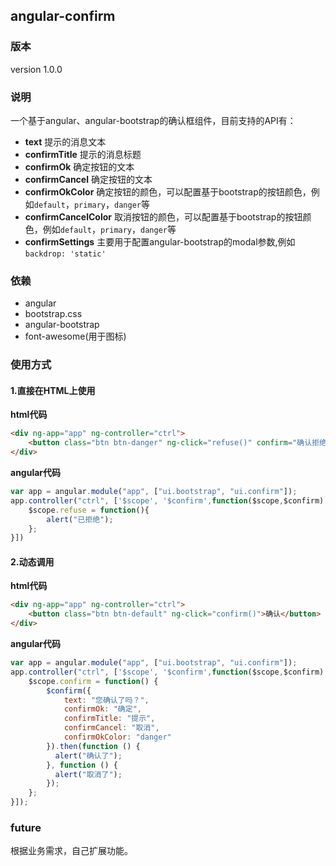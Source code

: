 ## angular-confirm
### 版本
version 1.0.0

### 说明
一个基于angular、angular-bootstrap的确认框组件，目前支持的API有：  

- **text** 提示的消息文本
- **confirmTitle** 提示的消息标题
- **confirmOk** 确定按钮的文本
- **confirmCancel** 确定按钮的文本
- **confirmOkColor** 确定按钮的颜色，可以配置基于bootstrap的按钮颜色，例如`default`，`primary`，`danger`等
- **confirmCancelColor** 取消按钮的颜色，可以配置基于bootstrap的按钮颜色，例如`default`，`primary`，`danger`等
- **confirmSettings** 主要用于配置angular-bootstrap的modal参数,例如`backdrop: 'static'`

### 依赖
- angular
- bootstrap.css
- angular-bootstrap
- font-awesome(用于图标)  

### 使用方式
#### 1.直接在HTML上使用

**html代码**
```html
<div ng-app="app" ng-controller="ctrl">
    <button class="btn btn-danger" ng-click="refuse()" confirm="确认拒绝吗？" confirm-ok="确定" confirm-cancel="取消" confirm-ok-color="danger" confirm-title="确认消息">拒绝</button>
</div>
```
**angular代码**
```javascript
var app = angular.module("app", ["ui.bootstrap", "ui.confirm"]);
app.controller("ctrl", ['$scope', '$confirm',function($scope,$confirm) {
    $scope.refuse = function(){
        alert("已拒绝");
    };
}])
```
#### 2.动态调用

**html代码**
```html
<div ng-app="app" ng-controller="ctrl">
    <button class="btn btn-default" ng-click="confirm()">确认</button>
</div>
```
**angular代码**
```javascript
var app = angular.module("app", ["ui.bootstrap", "ui.confirm"]);
app.controller("ctrl", ['$scope', '$confirm',function($scope,$confirm) {
    $scope.confirm = function() {
        $confirm({
            text: "您确认了吗？",
            confirmOk: "确定",
            confirmTitle: "提示",
            confirmCancel: "取消",
            confirmOkColor: "danger"
        }).then(function () {
          alert("确认了");
        }, function () {
          alert("取消了");
        });
    };
}]);
```
### future
根据业务需求，自己扩展功能。